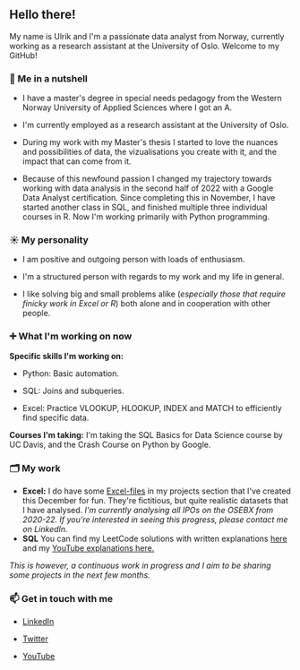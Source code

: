 ## Hello there!
My name is Ulrik and I'm a passionate data analyst from Norway, currently working as a research assistant at the University of Oslo. Welcome to my GitHub!



### 🥥  Me in a nutshell
  
- I have a master's degree in special needs pedagogy from the Western Norway University of Applied Sciences where I got an A. 

- I'm currently employed as a research assistant at the University of Oslo. 
 
- During my work with my Master's thesis I started to love the nuances and possibilities of data, the vizualisations you create with it, and the impact that can come from it. 

- Because of this newfound passion I changed my trajectory towards working with data analysis in the second half of 2022 with a Google Data Analyst certification. Since completing this in November, I have started another class in SQL, and finished multiple three individual courses in R. Now I'm working primarily with Python programming. 

### ☀️ My personality  
- I am positive and outgoing person with loads of enthusiasm. 

- I'm a structured person with regards to my work and my life in general. 

- I like solving big and small problems alike (_especially those that require finicky work in Excel or R_) both alone and in cooperation with other people. 
 

### ➕ What I'm working on now
**Specific skills I'm working on:** 
- Python: Basic automation.

- SQL: Joins and subqueries. 

- Excel: Practice VLOOKUP, HLOOKUP, INDEX and MATCH to efficiently find specific data. 

**Courses I'm taking:** I'm  taking the SQL Basics for Data Science course by UC Davis, and the Crash Course on Python by Google. 


### 🗂 My work
- **Excel:** I do have some [Excel-files](https://github.com/UlrikDaae/Projects/tree/main/Excel) in my projects section that I've created this December for fun. They're fictitious, but quite realistic datasets that I have analysed. _I'm currently analysing all IPOs on the OSEBX from 2020-22. If you're interested in seeing this progress, please contact me on LinkedIn._
- **SQL** You can find my LeetCode solutions with written explanations [here](https://github.com/UlrikDaae/Leetcode_Solutions/tree/main/SQL) and my [YouTube explanations here.](https://www.youtube.com/channel/UC1VJJHJPCkeOqn01ES3qwGQ)

 _This is however, a continuous work in progress and I aim to be sharing some projects in the next few months._



### 📫 Get in touch with me

- [LinkedIn](https://www.linkedin.com/in/ulrik-daae/)

- [Twitter](https://twitter.com/UlrikDaae)

- [YouTube](https://www.youtube.com/channel/UC1VJJHJPCkeOqn01ES3qwGQ)
